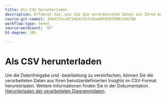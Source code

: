 ```yaml
---
title: Als CSV herunterladen
description: Erfahren Sie, wie Sie die verarbeiteten Daten aus Ihren benutzerdefinierten Dashboard-Einblicken im CSV-Format herunterladen können.
source-git-commit: 3ebd17eced73424135fc93a90f05d758912eb7d0
workflow-type: tm+mt
source-wordcount: '57'
ht-degree: 10%

---
```


# Als CSV herunterladen

Um die Datenfreigabe und -bearbeitung zu vereinfachen, können Sie die verarbeiteten Daten aus Ihren benutzerdefinierten Insights im CSV-Format herunterladen. Weitere Informationen finden Sie in der Dokumentation . [Herunterladen der verarbeiteten Diagrammdaten](./view-more.md#download-csv).

